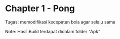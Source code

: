 # Chapter 1 - Pong 
Tugas: memodifikasi kecepatan bola agar selalu sama

Note: Hasil Build terdapat didalam folder "Apk" 
